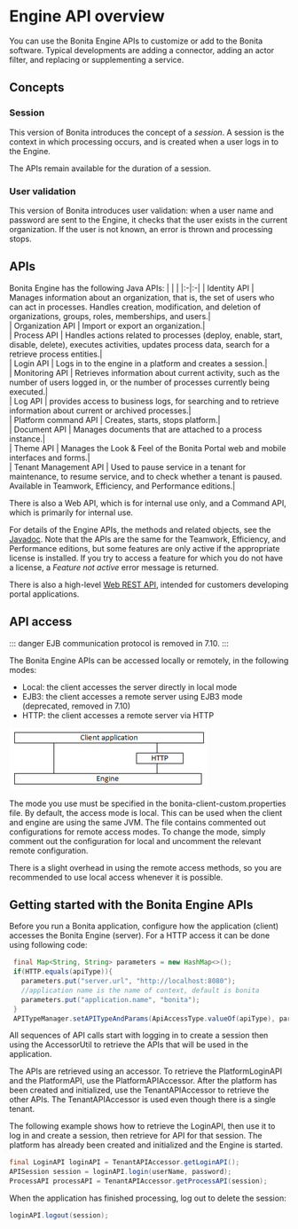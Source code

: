 # Engine API overview

You can use the Bonita Engine APIs to customize or add to the Bonita software. Typical developments are adding a connector, adding an actor filter, and replacing or supplementing a service.

## Concepts

### Session

This version of Bonita introduces the concept of a _session_. A session is the context in which processing occurs, and is created when a user logs in to the Engine. 

The APIs remain available for the duration of a session. 

### User validation

This version of Bonita introduces user validation: when a user name and password are sent to the Engine, it checks that the user exists in the current organization. If the user is not known, an error is thrown and processing stops.

## APIs

Bonita Engine has the following Java APIs:
| | |
|:-|:-|
| Identity API | Manages information about an organization, that is, the set of users who can act in processes. Handles creation, modification, and deletion of organizations, groups, roles, memberships, and users.|  
| Organization API | Import or export an organization.|  
| Process API | Handles actions related to processes (deploy, enable, start, disable, delete), executes activities, updates process data, search for a retrieve process entities.|  
| Login API | Logs in to the engine in a platform and creates a session.|  
| Monitoring API | Retrieves information about current activity, such as the number of users logged in, or the number of processes currently being executed.|  
| Log API | provides access to business logs, for searching and to retrieve information about current or archived processes.|  
| Platform command API | Creates, starts, stops platform.|  
| Document API | Manages documents that are attached to a process instance.|  
| Theme API | Manages the Look & Feel of the Bonita Portal web and mobile interfaces and forms.|  
| Tenant Management API | Used to pause service in a tenant for maintenance, to resume service, and to check whether a tenant is paused. Available in Teamwork, Efficiency, and Performance editions.|  

There is also a Web API, which is for internal use only, and a Command API,
which is primarily for internal use.

For details of the Engine APIs, the methods and related objects, see the 
[Javadoc](http://documentation.bonitasoft.com/javadoc/api/${varVersion}/index.html). 
Note that the APIs are the same for the Teamwork, Efficiency, and Performance editions, but some features are only active if the appropriate license is installed. 
If you try to access a feature for which you do not have a license, a _Feature not active_ error message is returned.

There is also a high-level [Web REST API](rest-api-overview.md), intended for customers developing portal applications.

## API access

::: danger
EJB communication protocol is removed in 7.10.
:::

The Bonita Engine APIs can be accessed locally or remotely, in the following modes:

* Local: the client accesses the server directly in local mode
* EJB3: the client accesses a remote server using EJB3 mode (deprecated, removed in 7.10)
* HTTP: the client accesses a remote server via HTTP

![Diagram of API access options](images/images-6_0/dev_overview_api_access.png)

The mode you use must be specified in the bonita-client-custom.properties file. By default, the access mode is local. This can be used when the client and engine are using the same JVM. The file contains commented out configurations for remote access modes. To change the mode, simply comment out the configuration for local and uncomment the relevant remote configuration.

There is a slight overhead in using the remote access methods, so you are recommended to use local access whenever it is possible.

<a id="getting-started-engine-apis"/>

## Getting started with the Bonita Engine APIs

Before you run a Bonita application, configure how the application (client) accesses the Bonita Engine (server). For a HTTP access it can be done using following code:

```java
 final Map<String, String> parameters = new HashMap<>();
 if(HTTP.equals(apiType)){
   parameters.put("server.url", "http://localhost:8080");
   //application name is the name of context, default is bonita
   parameters.put("application.name", "bonita");
 }
 APITypeManager.setAPITypeAndParams(ApiAccessType.valueOf(apiType), parameters);
```

All sequences of API calls start with logging in to create a session then using the AccessorUtil to retrieve the APIs that will be used in the application.

The APIs are retrieved using an accessor. To retrieve the PlatformLoginAPI and the PlatformAPI, use the PlatformAPIAccessor. 
After the platform has been created and initialized, use the TenantAPIAccessor to retrieve the other APIs. The TenantAPIAccessor is used even though there is a single tenant.

The following example shows how to retrieve the LoginAPI, then use it to log in and create a session, then retrieve for API for that session. 
The platform has already been created and initialized and the Engine is started.
```java
final LoginAPI loginAPI = TenantAPIAccessor.getLoginAPI();
APISession session = loginAPI.login(userName, password);
ProcessAPI processAPI = TenantAPIAccessor.getProcessAPI(session);
```

When the application has finished processing, log out to delete the session:
```java
loginAPI.logout(session);
```
